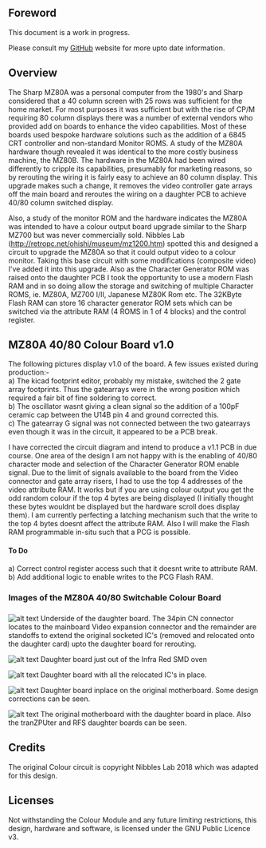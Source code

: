 ## Foreword

This document is a work in progress.

Please consult my [GitHub](https://pdsmart.github.io) website for more upto date information.

## Overview

The Sharp MZ80A was a personal computer from the 1980's and Sharp considered that a 40 column screen with 25 rows was sufficient for the home market. For most purposes it was sufficient but with the rise of CP/M requiring 80 column displays there was a number of external vendors who provided add on boards to enhance the video capabilities. Most of these boards used bespoke hardware solutions such as the addition of a 6845 CRT controller and non-standard Monitor ROMS.  A study of the MZ80A hardware though revealed it was identical to the more costly business machine, the MZ80B. The hardware in the MZ80A had been wired differently to cripple its capabilities, presumably for marketing reasons, so by rerouting the wiring it is fairly easy to achieve an 80 column display. This upgrade makes such a change, it removes the video controller gate arrays off the main board and reroutes the wiring on a daughter PCB to achieve 40/80 column switched display.

Also, a study of the monitor ROM and the hardware indicates the MZ80A was intended to have a colour output board upgrade similar to the Sharp MZ700 but was never commercially sold. Nibbles Lab (http://retropc.net/ohishi/museum/mz1200.htm) spotted this and designed a circuit to upgrade the MZ80A so that it could output video to a colour monitor. Taking this base circuit with some modifications (composite video) I've added it into this upgrade. Also as the Character Generator ROM was raised onto the daughter PCB I took the opportunity to use a modern Flash RAM and in so doing allow the storage and switching of multiple Character ROMS, ie. MZ80A, MZ700 I/II, Japanese MZ80K Rom etc. The 32KByte Flash RAM can store 16 character generator ROM sets which can be switched via the attribute RAM (4 ROMS in 1 of 4 blocks) and the control register.



## MZ80A 40/80 Colour Board v1.0

The following pictures display v1.0 of the board. A few issues existed during production:-<br/>
a) The kicad footprint editor, probably my mistake, switched the 2 gate array footprints. Thus the gatearrays were in the wrong position which required a fair bit of fine soldering to correct.<br/>
b) The oscillator wasnt giving a clean signal so the addition of a 100pF ceramic cap between the U14B pin 4 and ground corrected this.<br/>
c) The gatearray G signal was not connected between the two gatearrays even though it was in the circuit, it appeared to be a PCB break.<br/>

I have corrected the circuit diagram and intend to produce a v1.1 PCB in due course. One area of the design I am not happy with is the enabling of 40/80 character mode and selection of the Character Generator ROM enable signal. Due to the limit of signals available to the board from the Video connector and gate array risers, I had to use the top 4 addresses of the video attribute RAM. It works but if you are using colour output you get the odd random colour if the top 4 bytes are being displayed (I initially thought these bytes wouldnt be displayed but the hardware scroll does display them). I am currently perfecting a latching mechanism such that the write to the top 4 bytes doesnt affect the attribute RAM. Also I will make the Flash RAM programmable in-situ such that a PCG is possible.

#### To Do
a) Correct control register access such that it doesnt write to attribute RAM.<br/>
b) Add additional logic to enable writes to the PCG Flash RAM.<br/>

### Images of the MZ80A 40/80 Switchable Colour Board
##### 

![alt text](https://github.com/pdsmart/MZ80A_80COLOUR/blob/master/docs/IMG_9675.jpg)
Underside of the daughter board. The 34pin CN connector locates to the mainboard Video expansion connector and the remainder are standoffs to extend the original socketed IC's (removed and relocated onto the daughter card) upto the daughter board for rerouting.

![alt text](https://github.com/pdsmart/MZ80A_80COLOUR/blob/master/docs/IMG_9671.jpg)
Daughter board just out of the Infra Red SMD oven

![alt text](https://github.com/pdsmart/MZ80A_80COLOUR/blob/master/docs/IMG_9674.jpg)
Daughter board with all the relocated IC's in place.

![alt text](https://github.com/pdsmart/MZ80A_80COLOUR/blob/master/docs/IMG_9678.jpg)
Daughter board inplace on the original motherboard. Some design corrections can be seen.

![alt text](https://github.com/pdsmart/MZ80A_80COLOUR/blob/master/docs/IMG_9680.jpg)
The original motherboard with the daughter board in place. Also the tranZPUter and RFS daughter boards can be seen.



## Credits

The original Colour circuit is copyright Nibbles Lab 2018 which was adapted for this design.



## Licenses

Not withstanding the Colour Module and any future limiting restrictions, this design, hardware and software, is licensed under the GNU Public Licence v3.


